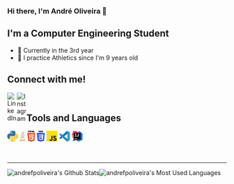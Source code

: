 ### Hi there, I'm André Oliveira 👋

## I'm a Computer Engineering Student
- 🌱 Currently in the 3rd year
- 🏃 I practice Athletics since I'm 9 years old

## Connect with me!
[<img align="left" alt="LinkedIn" width="22px" src="https://cdn.jsdelivr.net/npm/simple-icons@v3/icons/linkedin.svg" />][linkedin]
[<img align="left" alt="Instagram" width="22px" src="https://cdn.jsdelivr.net/npm/simple-icons@v3/icons/instagram.svg" />][instagram]

<br />

## Tools and Languages
<p>
  <code><img height="25" src="https://github.com/andrefpoliveira/andrefpoliveira/blob/master/svg/python.svg" alt="Python"></code>
  <code><img height="25" src="https://github.com/andrefpoliveira/andrefpoliveira/blob/master/svg/java.svg" alt="Java"></code>
  <code><img height="25" src="https://github.com/andrefpoliveira/andrefpoliveira/blob/master/svg/html.svg" alt="HTML"></code>
  <code><img height="25" src="https://github.com/andrefpoliveira/andrefpoliveira/blob/master/svg/css.svg" alt="CSS"></code>
  <code><img height="25" src="https://github.com/andrefpoliveira/andrefpoliveira/blob/master/svg/js.svg" alt="JavaScript"></code>
  <code><img height="25" src="https://github.com/andrefpoliveira/andrefpoliveira/blob/master/svg/vscode.svg" alt="Visual Studio Code"></code>
  <code><img height="25" src="https://github.com/andrefpoliveira/andrefpoliveira/blob/master/svg/intellij.svg" alt="Intellij"></code>
</p>

<br />

---

<img align="left" alt="andrefpoliveira's Github Stats" src="https://github-readme-stats.codestackr.vercel.app/api?username=andrefpoliveira&show_icons=true&hide_border=true" />
<img align="left" alt="andrefpoliveira's Most Used Languages" src="https://github-readme-stats.vercel.app/api/top-langs/?username=andrefpoliveira&hide=javascript" />



[linkedin]: https://www.linkedin.com/in/andrefpoliiveiira/
[instagram]: https://www.instagram.com/andrefpoliiveiira/
[github]: https://github.com/andrefpoliveira
